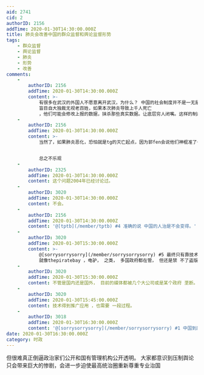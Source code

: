 ```yaml
---
aid: 2741
cid: 2
authorID: 2156
addTime: 2020-01-30T14:30:00.000Z
title: 肺炎会改善中国的群众监督和舆论监督形势
tags:
    - 群众监督
    - 舆论监督
    - 肺炎
    - 形势
    - 改善
comments:
    -
        authorID: 2156
        addTime: 2020-01-30T14:30:00.000Z
        content: >-
            有很多在武汉的外国人不愿意离开武汉，为什么？ 中国的社会制度并不是一无是处的。这次肺炎爆发本质上，是因为统治集团缺乏科学素养
            盲目自大独裁无视老百姓，如果本次肺炎导致上千人死亡
            ，他们可能会修改上报的数据，抹杀那些真实数据。让底层穷人闭嘴。这样的制度是非常糟糕，但和小集团统治的模式关系更近，如果是专家治国，起码预警信息不会被完全无视。
    -
        authorID: 2156
        addTime: 2020-01-30T14:30:00.000Z
        content: >-
            当然了，如果肺炎恶化，恐怕就是tg的灭亡起点，因为郭fen会说他们神棍准了一次。也许海外势力会达成一致。但本国统治内部的矛盾依旧没有完全爆发，还得看经济走势。


            总之不乐观
    -
        authorID: 2325
        addTime: 2020-01-30T14:30:00.000Z
        content: 这个问题2004年已经讨论过。
    -
        authorID: 3020
        addTime: 2020-01-30T14:30:00.000Z
        content: 不会。
    -
        authorID: 2156
        addTime: 2020-01-30T14:30:00.000Z
        content: '@[tptb](/member/tptb) #4 准确的说 中国的人治是不会变得。'
    -
        authorID: 3020
        addTime: 2020-01-30T15:30:00.000Z
        content: >-
            @[sorrysorrysorry](/member/sorrysorrysorry) #5 最终只有靠技术。
            就像thepiratebay ，电驴， 之类， 多国政府都在管， 但还是禁 不了盗版。
    -
        authorID: 3020
        addTime: 2020-01-30T15:30:00.000Z
        content: 不管是国内还是国外， 目前的媒体都被几个大公司或是某个政府 垄断。没有技术 上的变化 ，问题得不到根本改变。
    -
        authorID: 3020
        addTime: 2020-01-30T15:45:00.000Z
        content: 技术得到推广应用 ，也需要 一段过程。
    -
        authorID: 3018
        addTime: 2020-01-30T16:30:00.000Z
        content: '@[sorrysorrysorry](/member/sorrysorrysorry) #1 中国到底有多少外国人'
date: 2020-01-30T16:30:00.000Z
category: 时政
---
```


但很难真正倒逼政治家们公开和国有管理机构公开透明。 大家都意识到压制舆论只会带来巨大的惨剧，会进一步迫使最高统治圈重新尊重专业治国
